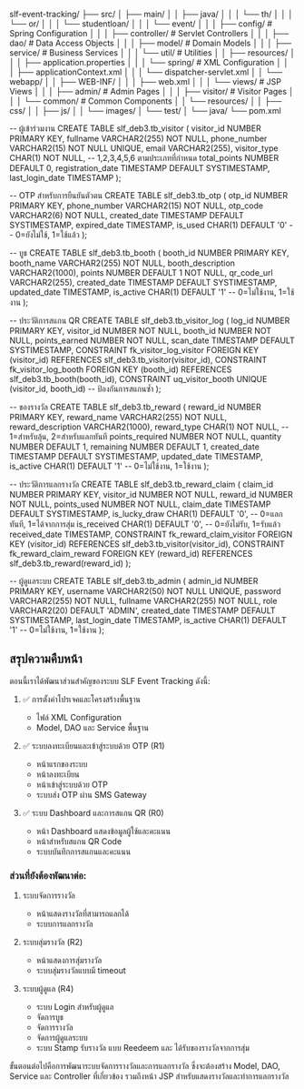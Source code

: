 slf-event-tracking/
├── src/
│   ├── main/
│   │   ├── java/
│   │   │   └── th/
│   │   │       └── or/
│   │   │           └── studentloan/
│   │   │               └── event/
│   │   │                   ├── config/           # Spring Configuration
│   │   │                   ├── controller/       # Servlet Controllers
│   │   │                   ├── dao/              # Data Access Objects
│   │   │                   ├── model/            # Domain Models
│   │   │                   ├── service/          # Business Services
│   │   │                   └── util/             # Utilities
│   │   ├── resources/
│   │   │   ├── application.properties
│   │   │   └── spring/                       # XML Configuration
│   │   │       ├── applicationContext.xml
│   │   │       └── dispatcher-servlet.xml
│   │   └── webapp/
│   │       ├── WEB-INF/
│   │       │   ├── web.xml
│   │       │   └── views/                     # JSP Views
│   │       │       ├── admin/                 # Admin Pages
│   │       │       ├── visitor/               # Visitor Pages
│   │       │       └── common/                # Common Components
│   │       └── resources/
│   │           ├── css/
│   │           ├── js/
│   │           └── images/
│   └── test/
│       └── java/
└── pom.xml


-- ผู้เข้าร่วมงาน
CREATE TABLE slf_deb3.tb_visitor (
    visitor_id NUMBER PRIMARY KEY,
    fullname VARCHAR2(255) NOT NULL,
    phone_number VARCHAR2(15) NOT NULL UNIQUE,
    email VARCHAR2(255),
    visitor_type CHAR(1) NOT NULL, -- 1,2,3,4,5,6 ตามประเภทที่กำหนด
    total_points NUMBER DEFAULT 0,
    registration_date TIMESTAMP DEFAULT SYSTIMESTAMP,
    last_login_date TIMESTAMP
);

-- OTP สำหรับการยืนยันตัวตน
CREATE TABLE slf_deb3.tb_otp (
    otp_id NUMBER PRIMARY KEY,
    phone_number VARCHAR2(15) NOT NULL,
    otp_code VARCHAR2(6) NOT NULL,
    created_date TIMESTAMP DEFAULT SYSTIMESTAMP,
    expired_date TIMESTAMP,
    is_used CHAR(1) DEFAULT '0' -- 0=ยังไม่ใช้, 1=ใช้แล้ว
);

-- บูธ
CREATE TABLE slf_deb3.tb_booth (
    booth_id NUMBER PRIMARY KEY,
    booth_name VARCHAR2(255) NOT NULL,
    booth_description VARCHAR2(1000),
    points NUMBER DEFAULT 1 NOT NULL,
    qr_code_url VARCHAR2(255),
    created_date TIMESTAMP DEFAULT SYSTIMESTAMP,
    updated_date TIMESTAMP,
    is_active CHAR(1) DEFAULT '1' -- 0=ไม่ใช้งาน, 1=ใช้งาน
);

-- ประวัติการสแกน QR
CREATE TABLE slf_deb3.tb_visitor_log (
    log_id NUMBER PRIMARY KEY,
    visitor_id NUMBER NOT NULL,
    booth_id NUMBER NOT NULL,
    points_earned NUMBER NOT NULL,
    scan_date TIMESTAMP DEFAULT SYSTIMESTAMP,
    CONSTRAINT fk_visitor_log_visitor FOREIGN KEY (visitor_id) REFERENCES slf_deb3.tb_visitor(visitor_id),
    CONSTRAINT fk_visitor_log_booth FOREIGN KEY (booth_id) REFERENCES slf_deb3.tb_booth(booth_id),
    CONSTRAINT uq_visitor_booth UNIQUE (visitor_id, booth_id) -- ป้องกันการสแกนซ้ำ
);

-- ของรางวัล
CREATE TABLE slf_deb3.tb_reward (
    reward_id NUMBER PRIMARY KEY,
    reward_name VARCHAR2(255) NOT NULL,
    reward_description VARCHAR2(1000),
    reward_type CHAR(1) NOT NULL, -- 1=สำหรับลุ้น, 2=สำหรับแลกทันที
    points_required NUMBER NOT NULL,
    quantity NUMBER DEFAULT 1,
    remaining NUMBER DEFAULT 1,
    created_date TIMESTAMP DEFAULT SYSTIMESTAMP,
    updated_date TIMESTAMP,
    is_active CHAR(1) DEFAULT '1' -- 0=ไม่ใช้งาน, 1=ใช้งาน
);

-- ประวัติการแลกรางวัล
CREATE TABLE slf_deb3.tb_reward_claim (
    claim_id NUMBER PRIMARY KEY,
    visitor_id NUMBER NOT NULL,
    reward_id NUMBER NOT NULL,
    points_used NUMBER NOT NULL,
    claim_date TIMESTAMP DEFAULT SYSTIMESTAMP,
    is_lucky_draw CHAR(1) DEFAULT '0', -- 0=แลกทันที, 1=ได้จากการสุ่ม
    is_received CHAR(1) DEFAULT '0', -- 0=ยังไม่รับ, 1=รับแล้ว
    received_date TIMESTAMP,
    CONSTRAINT fk_reward_claim_visitor FOREIGN KEY (visitor_id) REFERENCES slf_deb3.tb_visitor(visitor_id),
    CONSTRAINT fk_reward_claim_reward FOREIGN KEY (reward_id) REFERENCES slf_deb3.tb_reward(reward_id)
);

-- ผู้ดูแลระบบ
CREATE TABLE slf_deb3.tb_admin (
    admin_id NUMBER PRIMARY KEY,
    username VARCHAR2(50) NOT NULL UNIQUE,
    password VARCHAR2(255) NOT NULL,
    fullname VARCHAR2(255) NOT NULL,
    role VARCHAR2(20) DEFAULT 'ADMIN',
    created_date TIMESTAMP DEFAULT SYSTIMESTAMP,
    last_login_date TIMESTAMP,
    is_active CHAR(1) DEFAULT '1' -- 0=ไม่ใช้งาน, 1=ใช้งาน
);


## สรุปความคืบหน้า

ตอนนี้เราได้พัฒนาส่วนสำคัญของระบบ SLF Event Tracking ดังนี้:

1. ✅ การตั้งค่าโปรเจคและโครงสร้างพื้นฐาน
   - ไฟล์ XML Configuration
   - Model, DAO และ Service พื้นฐาน

2. ✅ ระบบลงทะเบียนและเข้าสู่ระบบด้วย OTP (R1)
   - หน้าแรกของระบบ
   - หน้าลงทะเบียน
   - หน้าเข้าสู่ระบบด้วย OTP
   - ระบบส่ง OTP ผ่าน SMS Gateway

3. ✅ ระบบ Dashboard และการสแกน QR (R0)
   - หน้า Dashboard แสดงข้อมูลผู้ใช้และคะแนน
   - หน้าสำหรับสแกน QR Code
   - ระบบบันทึกการสแกนและคะแนน

### ส่วนที่ยังต้องพัฒนาต่อ:

1. ระบบจัดการรางวัล
   - หน้าแสดงรางวัลที่สามารถแลกได้
   - ระบบการแลกรางวัล

2. ระบบสุ่มรางวัล (R2)
   - หน้าแสดงการสุ่มรางวัล
   - ระบบสุ่มรางวัลแบบมี timeout

3. ระบบผู้ดูแล (R4)
   - ระบบ Login สำหรับผู้ดูแล
   - จัดการบูธ
   - จัดการรางวัล
   - จัดการผู้ดูแลระบบ
   - ระบบ Stamp รับรางวัล แบบ Reedeem และ ได้รับของรางวัลจากการสุ่ม

ขั้นตอนต่อไปคือการพัฒนาระบบจัดการรางวัลและการแลกรางวัล ซึ่งจะต้องสร้าง Model, DAO, Service และ Controller ที่เกี่ยวข้อง รวมถึงหน้า JSP สำหรับแสดงรางวัลและทำการแลกรางวัล